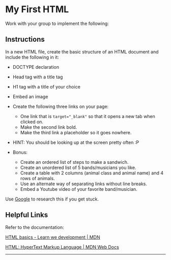# My First HTML

Work with your group to implement the following:

## Instructions

 In a new HTML file, create the basic structure of an HTML document and include the following in it:

* DOCTYPE declaration
* Head tag with a title tag
* H1 tag with a title of your choice
* Embed an image
* Create the following three links on your page:
  * One link that is `target="_blank"` so that it opens a new tab when clicked on.
  * Make the second link bold.
  * Make the third link a placeholder so it goes nowhere.

* HINT: You should be looking up at the screen pretty often :P

* Bonus:
  * Create an ordered list of steps to make a sandwich.
  * Create an unordered list of 5 bands/musicians you like.
  * Create a table with 2 columns (animal class and animal name) and 4 rows of animals.
  * Use an alternate way of separating links without line breaks.
  * Embed a Youtube video of your favorite band/musician.

Use [Google](https://www.google.com) to research this if you get stuck.

## Helpful Links

Refer to the documentation:

[HTML basics - Learn we development | MDN](https://developer.mozilla.org/en-US/docs/Learn/Getting_started_with_the_web/HTML_basics)

[HTML: HyperText Markup Language | MDN Web Docs](https://developer.mozilla.org/en-US/docs/Web/HTML)

---
